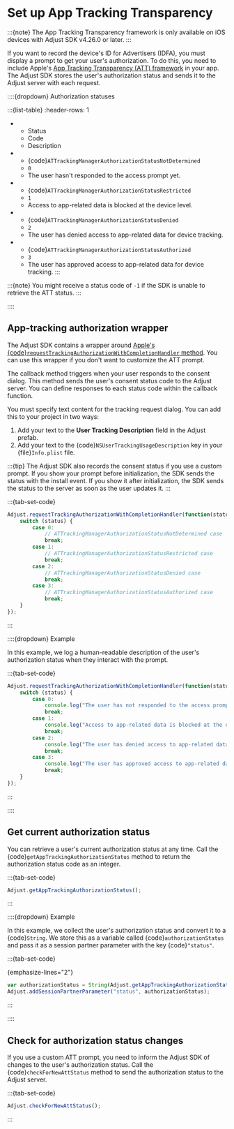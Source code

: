 # Set up App Tracking Transparency

:::{note}
The App Tracking Transparency framework is only available on iOS devices with Adjust SDK v4.26.0 or later.
:::

If you want to record the device's ID for Advertisers (IDFA), you must display a prompt to get your user's authorization. To do this, you need to include Apple's [App Tracking Transparency (ATT) framework](https://help.adjust.com/en/article/app-tracking-transparency-att-framework) in your app. The Adjust SDK stores the user's authorization status and sends it to the Adjust server with each request.

::::{dropdown} Authorization statuses

:::{list-table}
:header-rows: 1
* - Status
   - Code
   - Description
* - {code}`ATTrackingManagerAuthorizationStatusNotDetermined`
   - `0`
   - The user hasn't responded to the access prompt yet.
* - {code}`ATTrackingManagerAuthorizationStatusRestricted`	
   - `1` 
   - Access to app-related data is blocked at the device level.
* - {code}`ATTrackingManagerAuthorizationStatusDenied`
   - `2`	
   - The user has denied access to app-related data for device tracking.
* - {code}`ATTrackingManagerAuthorizationStatusAuthorized`	
   - `3`	
   - The user has approved access to app-related data for device tracking.
:::

:::{note}
You might receive a status code of `-1` if the SDK is unable to retrieve the ATT status.
:::

::::

## App-tracking authorization wrapper

The Adjust SDK contains a wrapper around [Apple's {code}`requestTrackingAuthorizationWithCompletionHandler` method](https://developer.apple.com/documentation/apptrackingtransparency/attrackingmanager/3547037-requesttrackingauthorizationwith). You can use this wrapper if you don't want to customize the ATT prompt.

The callback method triggers when your user responds to the consent dialog. This method sends the user's consent status code to the Adjust server. You can define responses to each status code within the callback function.

You must specify text content for the tracking request dialog. You can add this to your project in two ways:

1. Add your text to the **User Tracking Description** field in the Adjust prefab.
2. Add your text to the {code}`NSUserTrackingUsageDescription` key in your {file}`Info.plist` file.

:::{tip}
The Adjust SDK also records the consent status if you use a custom prompt. If you show your prompt before initialization, the SDK sends the status with the install event. If you show it after initialization, the SDK sends the status to the server as soon as the user updates it.
:::

:::{tab-set-code}
```js
Adjust.requestTrackingAuthorizationWithCompletionHandler(function(status) {
    switch (status) {
        case 0:
            // ATTrackingManagerAuthorizationStatusNotDetermined case
            break;
        case 1:
            // ATTrackingManagerAuthorizationStatusRestricted case
            break;
        case 2:
            // ATTrackingManagerAuthorizationStatusDenied case
            break;
        case 3:
            // ATTrackingManagerAuthorizationStatusAuthorized case
            break;
    }
});
```
:::

::::{dropdown} Example

In this example, we log a human-readable description of the user's authorization status when they interact with the prompt.

:::{tab-set-code}
```js
Adjust.requestTrackingAuthorizationWithCompletionHandler(function(status) {
    switch (status) {
        case 0:
            console.log("The user has not responded to the access prompt yet.");
            break;
        case 1:
            console.log("Access to app-related data is blocked at the device level.");
            break;
        case 2:
            console.log("The user has denied access to app-related data for device tracking.");
            break;
        case 3:
            console.log("The user has approved access to app-related data for device tracking.");
            break;
    }
});
```
:::

::::

## Get current authorization status

You can retrieve a user's current authorization status at any time. Call the {code}`getAppTrackingAuthorizationStatus` method to return the authorization status code as an integer.

:::{tab-set-code}

```js
Adjust.getAppTrackingAuthorizationStatus();
```

:::

::::{dropdown} Example

In this example, we collect the user's authorization status and convert it to a {code}`String`. We store this as a variable called {code}`authorizationStatus` and pass it as a session partner parameter with the key {code}`"status"`.

:::{tab-set-code}

{emphasize-lines="2"}
```js
var authorizationStatus = String(Adjust.getAppTrackingAuthorizationStatus());
Adjust.addSessionPartnerParameter("status", authorizationStatus);
```

:::

::::

## Check for authorization status changes

If you use a custom ATT prompt, you need to inform the Adjust SDK of changes to the user's authorization status. Call the {code}`checkForNewAttStatus` method to send the authorization status to the Adjust server.

:::{tab-set-code}

```js
Adjust.checkForNewAttStatus();
```

:::

